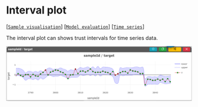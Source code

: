 # Interval plot

[[`Sample visualisation`](../README.md#data-overview)]
[[`Model evaluation`](../README.md#model-evaluation)]
[[`Time series`](../README.md#time-series)]

The interval plot can shows trust intervals for time series data.

![](./main.png)

<!-- 
**How to use the widget**

<img src="./0.png" width="80%"/> -->

